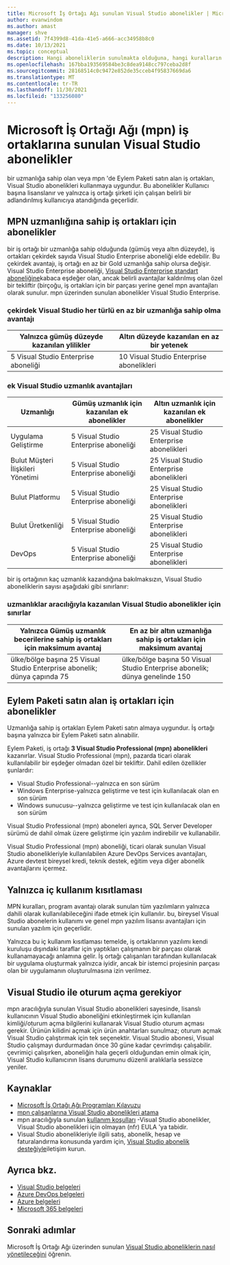 ```yaml
---
title: Microsoft İş Ortağı Ağı sunulan Visual Studio abonelikler | Microsoft Docs
author: evanwindom
ms.author: amast
manager: shve
ms.assetid: 7f4399d8-41da-41e5-a666-acc34958b8c0
ms.date: 10/13/2021
ms.topic: conceptual
description: Hangi aboneliklerin sunulmakta olduğuna, hangi kuralların uygulanacağını ve MPN ' de kaç abonelik sunulacağı hakkında ayrıntılar.
ms.openlocfilehash: 167bba193569584be3c8dea9148cc797ceba2d8f
ms.sourcegitcommit: 28168514c0c9472e852de35cceb4f95837669da6
ms.translationtype: MT
ms.contentlocale: tr-TR
ms.lasthandoff: 11/30/2021
ms.locfileid: "133256080"
---
```

# <a name="visual-studio-subscriptions-offered-to-partners-in-the-microsoft-partner-network-mpn"></a>Microsoft İş Ortağı Ağı (mpn) iş ortaklarına sunulan Visual Studio abonelikler

bir uzmanlığa sahip olan veya mpn 'de Eylem Paketi satın alan iş ortakları, Visual Studio abonelikleri kullanmaya uygundur. Bu abonelikler Kullanıcı başına lisanslanır ve yalnızca iş ortağı şirketi için çalışan belirli bir adlandırılmış kullanıcıya atandığında geçerlidir.

## <a name="subscriptions-for-partners-with-an-mpn-competency"></a>MPN uzmanlığına sahip iş ortakları için abonelikler

bir iş ortağı bir uzmanlığa sahip olduğunda (gümüş veya altın düzeyde), iş ortakları çekirdek sayıda Visual Studio Enterprise aboneliği elde edebilir. Bu çekirdek avantajı, iş ortağı en az bir Gold uzmanlığa sahip olursa değişir. Visual Studio Enterprise aboneliği, [Visual Studio Enterprise standart aboneliğine](https://visualstudio.microsoft.com/vs/pricing/)kabaca eşdeğer olan, ancak belirli avantajlar kaldırılmış olan özel bir tekliftir (birçoğu, iş ortakları için bir parçası yerine genel mpn avantajları olarak sunulur. mpn üzerinden sunulan abonelikler Visual Studio Enterprise.

### <a name="core-visual-studio-benefit-for-earning-at-least-one-competency-of-any-kind"></a>çekirdek Visual Studio her türlü en az bir uzmanlığa sahip olma avantajı

| Yalnızca gümüş düzeyde kazanılan ylilikler               | Altın düzeyde kazanılan en az bir yetenek   |
|------------------------------------------------------------|----------------------------------------------------|
| 5 Visual Studio Enterprise aboneliği                   | 10 Visual Studio Enterprise abonelikleri          |

### <a name="additional-visual-studio-benefit-for-select-competencies"></a>ek Visual Studio uzmanlık avantajları

| Uzmanlığı                                  | **Gümüş** uzmanlık için kazanılan ek abonelikler | **Altın** uzmanlık için kazanılan ek abonelikler |
|---------------------------------------------|-----------------------------------------------------------|---------------------------------------------------------|
| Uygulama Geliştirme                     | 5 Visual Studio Enterprise aboneliği                  | 25 Visual Studio Enterprise abonelikleri               |
| Bulut Müşteri İlişkileri Yönetimi      | 5 Visual Studio Enterprise aboneliği                  | 25 Visual Studio Enterprise abonelikleri               |
| Bulut Platformu                              | 5 Visual Studio Enterprise aboneliği                  | 25 Visual Studio Enterprise abonelikleri               |
| Bulut Üretkenliği                          | 5 Visual Studio Enterprise aboneliği                  | 25 Visual Studio Enterprise abonelikleri               |
| DevOps                                      | 5 Visual Studio Enterprise aboneliği                  | 25 Visual Studio Enterprise abonelikleri                |

bir iş ortağının kaç uzmanlık kazandığına bakılmaksızın, Visual Studio aboneliklerin sayısı aşağıdaki gibi sınırlanır:

### <a name="limits-for-visual-studio-subscriptions-earned-through-competencies"></a>uzmanlıklar aracılığıyla kazanılan Visual Studio abonelikler için sınırlar

| Yalnızca Gümüş uzmanlık becerilerine sahip iş ortakları için maksimum avantaj                   | En az bir altın uzmanlığa sahip iş ortakları için maksimum avantaj               |
|------------------------------------------------------------------------------|------------------------------------------------------------------------------|
| ülke/bölge başına 25 Visual Studio Enterprise abonelik; dünya çapında 75          | ülke/bölge başına 50 Visual Studio Enterprise abonelik; dünya genelinde 150         |

## <a name="subscriptions-for-partners-purchasing-the-action-pack"></a>Eylem Paketi satın alan iş ortakları için abonelikler

Uzmanlığa sahip iş ortakları Eylem Paketi satın almaya uygundur. İş ortağı başına yalnızca bir Eylem Paketi satın alınabilir.

Eylem Paketi, iş ortağı **3 Visual Studio Professional (mpn) abonelikleri** kazanırlar. Visual Studio Professional (mpn), pazarda ticari olarak kullanılabilir bir eşdeğer olmadan özel bir tekliftir. Dahil edilen özellikler şunlardır:

- Visual Studio Professional--yalnızca en son sürüm
- Windows Enterprise-yalnızca geliştirme ve test için kullanılacak olan en son sürüm
- Windows sunucusu--yalnızca geliştirme ve test için kullanılacak olan en son sürüm

Visual Studio Professional (mpn) aboneleri ayrıca, SQL Server Developer sürümü de dahil olmak üzere geliştirme için yazılım indirebilir ve kullanabilir.

Visual Studio Professional (mpn) aboneliği, ticari olarak sunulan Visual Studio abonelikleriyle kullanılabilen Azure DevOps Services avantajları, Azure devtest bireysel kredi, teknik destek, eğitim veya diğer abonelik avantajlarını içermez.

## <a name="internal-use-only-restriction"></a>Yalnızca iç kullanım kısıtlaması

MPN kuralları, program avantajı olarak sunulan tüm yazılımların yalnızca dahili olarak kullanılabileceğini ifade etmek için kullanılır. bu, bireysel Visual Studio abonelerin kullanımı ve genel mpn yazılım lisansı avantajları için sunulan yazılım için geçerlidir.

Yalnızca bu iç kullanım kısıtlaması temelde, iş ortaklarının yazılımı kendi kuruluşu dışındaki taraflar için yaptıkları çalışmanın bir parçası olarak kullanamayacağı anlamına gelir. İş ortağı çalışanları tarafından kullanılacak bir uygulama oluşturmak yalnızca iyidir, ancak bir istemci projesinin parçası olan bir uygulamanın oluşturulmasına izin verilmez.

## <a name="sign-in-required-with-visual-studio"></a>Visual Studio ile oturum açma gerekiyor

mpn aracılığıyla sunulan Visual Studio abonelikleri sayesinde, lisanslı kullanıcının Visual Studio aboneliğini etkinleştirmek için kullanılan kimliği/oturum açma bilgilerini kullanarak Visual Studio oturum açması gerekir. Ürünün kilidini açmak için ürün anahtarları sunulmaz; oturum açmak Visual Studio çalıştırmak için tek seçenektir. Visual Studio abonesi, Visual Studio çalışmayı durdurmadan önce 30 güne kadar çevrimdışı çalışabilir. çevrimiçi çalışırken, aboneliğin hala geçerli olduğundan emin olmak için, Visual Studio kullanıcının lisans durumunu düzenli aralıklarla sessizce yeniler.

## <a name="resources"></a>Kaynaklar
- [Microsoft İş Ortağı Ağı Programları Kılavuzu](https://assets.microsoft.com/MPN-MAPS-Product-Usage-Guide.pdf?tpqid=300-000121)
- [mpn çalışanlarına Visual Studio abonelikleri atama](manage-mpn-subscriptions.md)
- mpn aracılığıyla sunulan [kullanım koşulları](https://www.microsoft.com/useterms/) -Visual Studio abonelikler, Visual Studio abonelikleri için olmayan (nfr) EULA 'ya tabidir.
- Visual Studio abonelikleriyle ilgili satış, abonelik, hesap ve faturalandırma konusunda yardım için, [Visual Studio abonelik desteğiyle](https://aka.ms/vssubscriberhelp)iletişim kurun.

## <a name="see-also"></a>Ayrıca bkz.
- [Visual Studio belgeleri](/visualstudio/)
- [Azure DevOps belgeleri](/azure/devops/)
- [Azure belgeleri](/azure/)
- [Microsoft 365 belgeleri](/microsoft-365/)

## <a name="next-steps"></a>Sonraki adımlar

Microsoft İş Ortağı Ağı üzerinden sunulan [Visual Studio aboneliklerin nasıl yönetileceğini](manage-mpn-subscriptions.md) öğrenin.